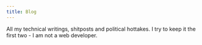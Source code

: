 ```yaml
---
title: Blog
---
```


All my technical writings, shitposts and political hottakes. I try to keep it the first two - I am not a web developer.